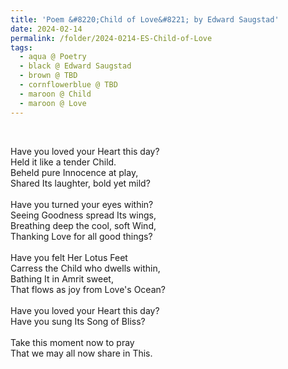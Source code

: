 ```yaml
---
title: 'Poem &#8220;Child of Love&#8221; by Edward Saugstad'
date: 2024-02-14
permalink: /folder/2024-0214-ES-Child-of-Love
tags:
  - aqua @ Poetry
  - black @ Edward Saugstad
  - brown @ TBD
  - cornflowerblue @ TBD
  - maroon @ Child
  - maroon @ Love
---
```


<br>

<p>
Have you loved your Heart this day?<br>
Held it like a tender Child.<br>
Beheld pure Innocence at play,<br>
Shared Its laughter, bold yet mild?<br>
<br>
Have you turned your eyes within?<br>
Seeing Goodness spread Its wings,<br>
Breathing deep the cool, soft Wind,<br>
Thanking Love for all good things?<br>
<br>
Have you felt Her Lotus Feet<br>
Carress the Child who dwells within,<br>
Bathing It in Amrit sweet,<br>
That flows as joy from Love's Ocean?<br>
<br>
Have you loved your Heart this day?<br>
Have you sung Its Song of Bliss?<br>
<br>
Take this moment now to pray<br>
That we may all now share in This.<br>
</p>
